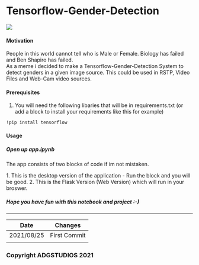 # Tensorflow-Gender-Detection
<img src="https://upload.wikimedia.org/wikipedia/commons/2/2d/Tensorflow_logo.svg">

#### Motivation
<p>People in this world cannot tell who is Male or Female. Biology has failed and Ben Shapiro has failed. <br> As a meme i decided to make a Tensorflow-Gender-Detection System to detect genders in a given image source. This could be used in RSTP, Video Files and Web-Cam video sources.</p>

#### Prerequisites 
1. You will need the following libaries that will be in requirements.txt
(or add a block to install your requirements like this for example)
````
!pip install tensorflow
````

#### Usage
##### Open up app.ipynb 
<p>The app consists of two blocks of code if im not mistaken.</p>
1. This is the desktop version of the application - Run the block and you will be good. 
2. This is the Flask Version (Web Version) which will run in your broswer.

##### Hope you have fun with this notebook and project :-)

------------------------------
| Date        | Changes      |
|-------------|--------------|
| 2021/08/25  | First Commit |
|             |              | 

### Copyright ADGSTUDIOS 2021



